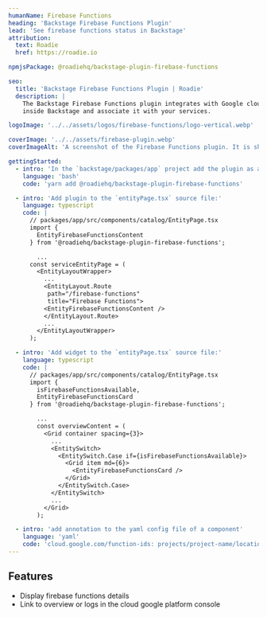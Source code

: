 ```yaml
---
humanName: Firebase Functions
heading: 'Backstage Firebase Functions Plugin'
lead: 'See firebase functions status in Backstage'
attribution:
  text: Roadie
  href: https://roadie.io

npmjsPackage: @roadiehq/backstage-plugin-firebase-functions

seo:
  title: 'Backstage Firebase Functions Plugin | Roadie'
  description: |
    The Backstage Firebase Functions plugin integrates with Google cloud platform to show your functions status
    inside Backstage and associate it with your services.

logoImage: '../../assets/logos/firebase-functions/logo-vertical.webp'

coverImage: '../../assets/firebase-plugin.webp'
coverImageAlt: 'A screenshot of the Firebase Functions plugin. It is showing a functions details for a sample service.'

gettingStarted:
  - intro: 'In the `backstage/packages/app` project add the plugin as a `package.json` dependency:'
    language: 'bash'
    code: 'yarn add @roadiehq/backstage-plugin-firebase-functions'

  - intro: 'Add plugin to the `entityPage.tsx` source file:'
    language: typescript
    code: |
      // packages/app/src/components/catalog/EntityPage.tsx
      import {
        EntityFirebaseFunctionsContent
      } from '@roadiehq/backstage-plugin-firebase-functions';

        ...
      const serviceEntityPage = (
        <EntityLayoutWrapper>
          ...
          <EntityLayout.Route 
           path="/firebase-functions"
           title="Firebase Functions">
          <EntityFirebaseFunctionsContent />
          </EntityLayout.Route>
          ...
        </EntityLayoutWrapper>
      );

  - intro: 'Add widget to the `entityPage.tsx` source file:'
    language: typescript
    code: |
      // packages/app/src/components/catalog/EntityPage.tsx
      import {
        isFirebaseFunctionsAvailable,
        EntityFirebaseFunctionsCard
      } from '@roadiehq/backstage-plugin-firebase-functions';

        ...
        const overviewContent = (
          <Grid container spacing={3}>
            ...
            <EntitySwitch>
              <EntitySwitch.Case if={isFirebaseFunctionsAvailable}>
                <Grid item md={6}>
                  <EntityFirebaseFunctionsCard />
                </Grid>
              </EntitySwitch.Case>
            </EntitySwitch>
            ...
          </Grid>
        );

  - intro: 'add annotation to the yaml config file of a component'
    language: 'yaml'
    code: 'cloud.google.com/function-ids: projects/project-name/locations/region-name/functions/function-name'
---
```


## Features

- Display firebase functions details
- Link to overview or logs in the cloud google platform console
